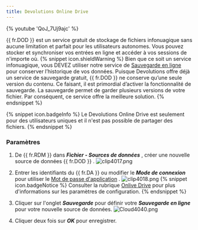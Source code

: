 ```yaml
---
title: Devolutions Online Drive
---
```

{% youtube 'QoJ_7Uj9ajc' %}  

{{ fr.DOD }} est un service gratuit de stockage de fichiers infonuagique sans aucune limitation et parfait pour les utilisateurs autonomes. Vous pouvez stocker et synchroniser vos entrées en ligne et accéder à vos sessions de n&apos;importe où. 
{% snippet icon.shieldWarning %} 
Bien que ce soit un service infonuagique, vous DEVEZ utiliser notre service de [Sauvegarde en ligne](/fr/cloud/rdm-online-services/online-backup/) pour conserver l’historique de vos données. Puisque Devolutions offre déjà un service de sauvegarde gratuit, {{ fr.DOD }} ne conserve qu’une seule version du contenu. Ce faisant, il est primordial d’activer la fonctionnalité de sauvegarde. La sauvegarde permet de garder plusieurs versions de votre fichier. Par conséquent, ce service offre la meilleure solution. 
{% endsnippet %}
 
{% snippet icon.badgeInfo %} 
Le Devolutions Online Drive est seulement pour des utilisateurs uniques et il n&apos;est pas possible de partager des fichiers. 
{% endsnippet %}
 
### Paramètres 

1. De {{ fr.RDM }} dans ***Fichier - Sources de données*** , créer une nouvelle source de données {{ fr.DOD }} . 
![clip4017.png](/img/fr/cloud/clip4017.png) 
2. Entrer les identifiants du {{ fr.DA }} ou modifier le ***Mode de connexion*** pour utiliser le [Mot de passe d&apos;application](/fr/cloud/sign-in-security/application-passwords/) . 
![clip4018.png](/img/fr/cloud/clip4018.png) 
{% snippet icon.badgeNotice %} 
Consulter la rubrique [Onlive Drive](https://help.remotedesktopmanager.com/fr/datasource_dod.html) pour plus d&apos;informations sur les paramètres de configuration. 
{% endsnippet %}
 
3. Cliquer sur l&apos;onglet ***Sauvegarde*** pour définir votre ***Sauvegarde en ligne*** pour votre nouvelle source de données. 
![Cloud4040.png](/img/fr/cloud/Cloud4040.png) 
1. Cliquer deux fois sur ***OK*** pour enregistrer. 

